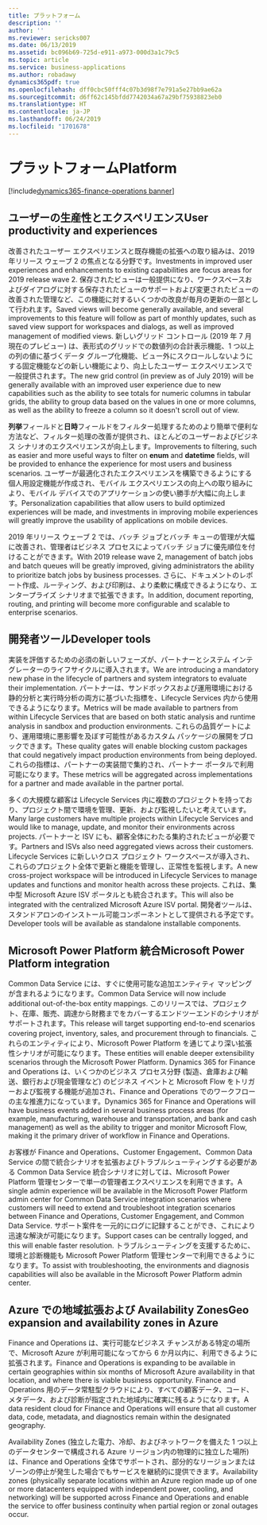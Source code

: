 ```yaml
---
title: プラットフォーム
description: ''
author: ''
ms.reviewer: sericks007
ms.date: 06/13/2019
ms.assetid: bc096b69-725d-e911-a973-000d3a1c79c5
ms.topic: article
ms.service: business-applications
ms.author: robadawy
dynamics365pdf: true
ms.openlocfilehash: dff0cbc50fff4c07b3d98f7e791a5e27bb9ae62a
ms.sourcegitcommit: d6ff62c145bfdd7742034a67a29bf75938823eb0
ms.translationtype: HT
ms.contentlocale: ja-JP
ms.lasthandoff: 06/24/2019
ms.locfileid: "1701678"
---
```

# <a name="platform"></a><span data-ttu-id="f0baa-102">プラットフォーム</span><span class="sxs-lookup"><span data-stu-id="f0baa-102">Platform</span></span>

[!include[dynamics365-finance-operations banner](../includes/dynamics365-finance-operations.md)]

## <a name="user-productivity-and-experiences"></a><span data-ttu-id="f0baa-103">ユーザーの生産性とエクスペリエンス</span><span class="sxs-lookup"><span data-stu-id="f0baa-103">User productivity and experiences</span></span>
<span data-ttu-id="f0baa-104">改善されたユーザー エクスペリエンスと既存機能の拡張への取り組みは、2019 年リリース ウェーブ 2 の焦点となる分野です。</span><span class="sxs-lookup"><span data-stu-id="f0baa-104">Investments in improved user experiences and enhancements to existing capabilities are focus areas for 2019 release wave 2.</span></span> <span data-ttu-id="f0baa-105">保存されたビューは一般提供になり、ワークスペースおよびダイアログに対する保存されたビューのサポートおよび変更されたビューの改善された管理など、この機能に対するいくつかの改良が毎月の更新の一部として行われます。</span><span class="sxs-lookup"><span data-stu-id="f0baa-105">Saved views will become generally available, and several improvements to this feature will follow as part of monthly updates, such as saved view support for workspaces and dialogs, as well as improved management of modified views.</span></span> <span data-ttu-id="f0baa-106">新しいグリッド コントロール (2019 年 7 月現在のプレビュー) は、表形式のグリッドでの数値列の合計表示機能、1 つ以上の列の値に基づくデータ グループ化機能、ビュー外にスクロールしないようにする固定機能などの新しい機能により、向上したユーザー エクスペリエンスで一般提供されます。</span><span class="sxs-lookup"><span data-stu-id="f0baa-106">The new grid control (in preview as of July 2019) will be generally available with an improved user experience due to new capabilities such as the ability to see totals for numeric columns in tabular grids, the ability to group data based on the values in one or more columns, as well as the ability to freeze a column so it doesn't scroll out of view.</span></span>

<span data-ttu-id="f0baa-107">**列挙**フィールドと**日時**フィールドをフィルター処理するためのより簡単で便利な方法など、フィルター処理の改善が提供され、ほとんどのユーザーおよびビジネス シナリオのエクスペリエンスが向上します。</span><span class="sxs-lookup"><span data-stu-id="f0baa-107">Improvements to filtering, such as easier and more useful ways to filter on **enum** and **datetime** fields, will be provided to enhance the experience for most users and business scenarios.</span></span> <span data-ttu-id="f0baa-108">ユーザーが最適化されたエクスペリエンスを構築できるようにする個人用設定機能が作成され、モバイル エクスペリエンスの向上への取り組みにより、モバイル デバイスでのアプリケーションの使い勝手が大幅に向上します。</span><span class="sxs-lookup"><span data-stu-id="f0baa-108">Personalization capabilities that allow users to build optimized experiences will be made, and investments in improving mobile experiences will greatly improve the usability of applications on mobile devices.</span></span>

<span data-ttu-id="f0baa-109">2019 年リリース ウェーブ 2 では、バッチ ジョブとバッチ キューの管理が大幅に改善され、管理者はビジネス プロセスによってバッチ ジョブに優先順位を付けることができます。</span><span class="sxs-lookup"><span data-stu-id="f0baa-109">With 2019 release wave 2, management of batch jobs and batch queues will be greatly improved, giving administrators the ability to prioritize batch jobs by business processes.</span></span> <span data-ttu-id="f0baa-110">さらに、ドキュメントのレポート作成、ルーティング、および印刷は、より柔軟に構成できるようになり、エンタープライズ シナリオまで拡張できます。</span><span class="sxs-lookup"><span data-stu-id="f0baa-110">In addition, document reporting, routing, and printing will become more configurable and scalable to enterprise scenarios.</span></span>

## <a name="developer-tools"></a><span data-ttu-id="f0baa-111">開発者ツール</span><span class="sxs-lookup"><span data-stu-id="f0baa-111">Developer tools</span></span>
<span data-ttu-id="f0baa-112">実装を評価するための必須の新しいフェーズが、パートナーとシステム インテグレーターのライフサイクルに導入されます。</span><span class="sxs-lookup"><span data-stu-id="f0baa-112">We are introducing a mandatory new phase in the lifecycle of partners and system integrators to evaluate their implementation.</span></span> <span data-ttu-id="f0baa-113">パートナーは、サンドボックスおよび運用環境における静的分析と実行時分析の両方に基づいた指標を、Lifecycle Services 内から使用できるようになります。</span><span class="sxs-lookup"><span data-stu-id="f0baa-113">Metrics will be made available to partners from within Lifecycle Services that are based on both static analysis and runtime analysis in sandbox and production environments.</span></span> <span data-ttu-id="f0baa-114">これらの品質ゲートにより、運用環境に悪影響を及ぼす可能性があるカスタム パッケージの展開をブロックできます。</span><span class="sxs-lookup"><span data-stu-id="f0baa-114">These quality gates will enable blocking custom packages that could negatively impact production environments from being deployed.</span></span> <span data-ttu-id="f0baa-115">これらの指標は、パートナーの実装間で集約され、パートナー ポータルで利用可能になります。</span><span class="sxs-lookup"><span data-stu-id="f0baa-115">These metrics will be aggregated across implementations for a partner and made available in the partner portal.</span></span>

<span data-ttu-id="f0baa-116">多くの大規模な顧客は Lifecycle Services 内に複数のプロジェクトを持っており、プロジェクト間で環境を管理、更新、および監視したいと考えています。</span><span class="sxs-lookup"><span data-stu-id="f0baa-116">Many large customers have multiple projects within Lifecycle Services and would like to manage, update, and monitor their environments across projects.</span></span> <span data-ttu-id="f0baa-117">パートナーと ISV にも、顧客全体にわたる集約されたビューが必要です。</span><span class="sxs-lookup"><span data-stu-id="f0baa-117">Partners and ISVs also need aggregated views across their customers.</span></span> <span data-ttu-id="f0baa-118">Lifecycle Services に新しいクロス プロジェクト ワークスペースが導入され、これらのプロジェクト全体で更新と機能を管理し、正常性を監視します。</span><span class="sxs-lookup"><span data-stu-id="f0baa-118">A new cross-project workspace will be introduced in Lifecycle Services to manage updates and functions and monitor health across these projects.</span></span> <span data-ttu-id="f0baa-119">これは、集中型 Microsoft Azure ISV ポータルとも統合されます。</span><span class="sxs-lookup"><span data-stu-id="f0baa-119">This will also be integrated with the centralized Microsoft Azure ISV portal.</span></span> <span data-ttu-id="f0baa-120">開発者ツールは、スタンドアロンのインストール可能コンポーネントとして提供される予定です。</span><span class="sxs-lookup"><span data-stu-id="f0baa-120">Developer tools will be available as standalone installable components.</span></span>

## <a name="microsoft-power-platform-integration"></a><span data-ttu-id="f0baa-121">Microsoft Power Platform 統合</span><span class="sxs-lookup"><span data-stu-id="f0baa-121">Microsoft Power Platform integration</span></span>
<span data-ttu-id="f0baa-122">Common Data Service には、すぐに使用可能な追加エンティティ マッピングが含まれるようになります。</span><span class="sxs-lookup"><span data-stu-id="f0baa-122">Common Data Service will now include additional out-of-the-box entity mappings.</span></span> <span data-ttu-id="f0baa-123">このリリースでは、プロジェクト、在庫、販売、調達から財務までをカバーするエンドツーエンドのシナリオがサポートされます。</span><span class="sxs-lookup"><span data-stu-id="f0baa-123">This release will target supporting end-to-end scenarios covering project, inventory, sales, and procurement through to financials.</span></span> <span data-ttu-id="f0baa-124">これらのエンティティにより、Microsoft Power Platform を通じてより深い拡張性シナリオが可能になります。</span><span class="sxs-lookup"><span data-stu-id="f0baa-124">These entities will enable deeper extensibility scenarios through the Microsoft Power Platform.</span></span> <span data-ttu-id="f0baa-125">Dynamics 365 for Finance and Operations は、いくつかのビジネス プロセス分野 (製造、倉庫および輸送、銀行および現金管理など) のビジネス イベントと Microsoft Flow をトリガーおよび監視する機能が追加され、Finance and Operations でのワークフローの主な推進力になっています。</span><span class="sxs-lookup"><span data-stu-id="f0baa-125">Dynamics 365 for Finance and Operations will have business events added in several business process areas (for example, manufacturing, warehouse and transportation, and bank and cash management) as well as the ability to trigger and monitor Microsoft Flow, making it the primary driver of workflow in Finance and Operations.</span></span>


<span data-ttu-id="f0baa-126">お客様が Finance and Operations、Customer Engagement、Common Data Service の間で統合シナリオを拡張およびトラブルシューティングする必要がある Common Data Service 統合シナリオに対しては、Microsoft Power Platform 管理センターで単一の管理者エクスペリエンスを利用できます。</span><span class="sxs-lookup"><span data-stu-id="f0baa-126">A single admin experience will be available in the Microsoft Power Platform admin center for Common Data Service integration scenarios where customers will need to extend and troubleshoot integration scenarios between Finance and Operations, Customer Engagement, and Common Data Service.</span></span> <span data-ttu-id="f0baa-127">サポート案件を一元的にログに記録することができ、これにより迅速な解決が可能になります。</span><span class="sxs-lookup"><span data-stu-id="f0baa-127">Support cases can be centrally logged, and this will enable faster resolution.</span></span> <span data-ttu-id="f0baa-128">トラブルシューティングを支援するために、環境と診断機能も Microsoft Power Platform 管理センターで利用できるようになります。</span><span class="sxs-lookup"><span data-stu-id="f0baa-128">To assist with troubleshooting, the environments and diagnosis capabilities will also be available in the Microsoft Power Platform admin center.</span></span>

## <a name="geo-expansion-and-availability-zones-in-azure"></a><span data-ttu-id="f0baa-129">Azure での地域拡張および Availability Zones</span><span class="sxs-lookup"><span data-stu-id="f0baa-129">Geo expansion and availability zones in Azure</span></span>
<span data-ttu-id="f0baa-130">Finance and Operations は、実行可能なビジネス チャンスがある特定の場所で、Microsoft Azure が利用可能になってから 6 か月以内に、利用できるように拡張されます。</span><span class="sxs-lookup"><span data-stu-id="f0baa-130">Finance and Operations is expanding to be available in certain geographies within six months of Microsoft Azure availability in that location, and where there is viable business opportunity.</span></span> <span data-ttu-id="f0baa-131">Finance and Operations 用のデータ常駐型クラウドにより、すべての顧客データ、コード、メタデータ、および診断が指定された地域内に確実に残るようになります。</span><span class="sxs-lookup"><span data-stu-id="f0baa-131">A data resident cloud for Finance and Operations will ensure that all customer data, code, metadata, and diagnostics remain within the designated geography.</span></span> 

<span data-ttu-id="f0baa-132">Availability Zones (独立した電力、冷却、およびネットワークを備えた 1 つ以上のデータセンターで構成される Azure リージョン内の物理的に独立した場所) は、Finance and Operations 全体でサポートされ、部分的なリージョンまたはゾーンの停止が発生した場合でもサービスを継続的に提供できます。</span><span class="sxs-lookup"><span data-stu-id="f0baa-132">Availability zones (physically separate locations within an Azure region made up of one or more datacenters equipped with independent power, cooling, and networking) will be supported across Finance and Operations and enable the service to offer business continuity when partial region or zonal outages occur.</span></span> 

